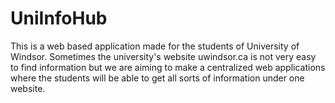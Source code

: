 # UniInfoHub
This is a web based application made for the students of University of Windsor. Sometimes the university's website uwindsor.ca is not very easy to find information but we are aiming to make a centralized web applications where the students will be able to get all sorts of information under one website.  
